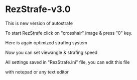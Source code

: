# RezStrafe-v3.0
This is new version of autostrafe

To start RezStrafe click on "crosshair" image & press "0" key.

Here is again optimized strafing system

Now you can set viewangle & strafing speed

All settings saved in "RezStrafe.ini" file, you can edit this file

with notepad or any text editor
